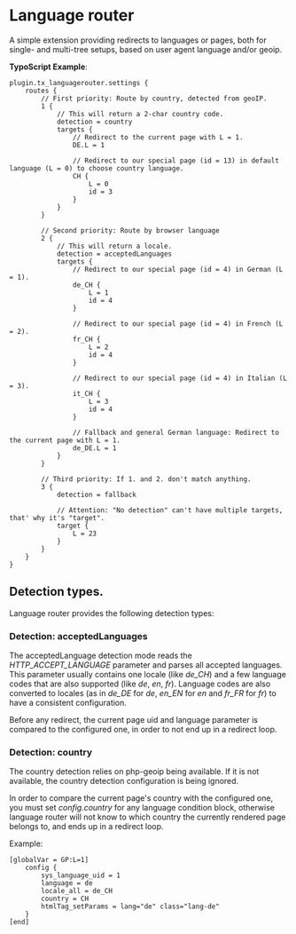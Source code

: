 # Language router

A simple extension providing redirects to languages or pages, both for single- and multi-tree setups, based on
user agent language and/or geoip.

**TypoScript Example**:

    plugin.tx_languagerouter.settings {
        routes {
            // First priority: Route by country, detected from geoIP.
            1 {
                // This will return a 2-char country code.
                detection = country
                targets {
                    // Redirect to the current page with L = 1.
                    DE.L = 1
                    
                    // Redirect to our special page (id = 13) in default language (L = 0) to choose country language.
                    CH {
                        L = 0
                        id = 3
                    }
                }
            }
            
            // Second priority: Route by browser language
            2 {
                // This will return a locale.
                detection = acceptedLanguages
                targets {
                    // Redirect to our special page (id = 4) in German (L = 1).
                    de_CH {
                        L = 1
                        id = 4
                    }
                    
                    // Redirect to our special page (id = 4) in French (L = 2).
                    fr_CH {
                        L = 2
                        id = 4
                    }
                    
                    // Redirect to our special page (id = 4) in Italian (L = 3).
                    it_CH {
                        L = 3
                        id = 4
                    }
                    
                    // Fallback and general German language: Redirect to the current page with L = 1.
                    de_DE.L = 1
                }
            }
            
            // Third priority: If 1. and 2. don't match anything.
            3 {
                detection = fallback
                
                // Attention: "No detection" can't have multiple targets, that' why it's "target".
                target {
                    L = 23
                }
            }
        }
    }


## Detection types.

Language router provides the following detection types:


### Detection: acceptedLanguages

The acceptedLanguage detection mode reads the *HTTP_ACCEPT_LANGUAGE* parameter and parses all accepted languages. This parameter usually contains
one locale (like *de_CH*) and a few language codes that are also supported (like *de*, *en*, *fr*). Language codes are also converted to locales
(as in *de_DE* for *de*, *en_EN* for *en* and *fr_FR* for *fr*) to have a consistent configuration.

Before any redirect, the current page uid and language parameter is compared to the configured one, in order to not end up in a redirect loop.


### Detection: country

The country detection relies on php-geoip being available. If it is not available, the country detection configuration is being ignored.

In order to compare the current page's country with the configured one, you must set *config.country* for any language condition block,
otherwise language router will not know to which country the currently rendered page belongs to, and ends up in a redirect loop.

Example:

    [globalVar = GP:L=1]
        config {
            sys_language_uid = 1
            language = de
            locale_all = de_CH
            country = CH
    		htmlTag_setParams = lang="de" class="lang-de"
        }
    [end]
